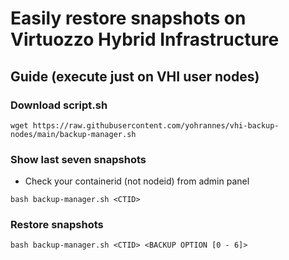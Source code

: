 # Easily restore snapshots on Virtuozzo Hybrid Infrastructure

## Guide (execute just on VHI user nodes)

### **Download script.sh**

    wget https://raw.githubusercontent.com/yohrannes/vhi-backup-nodes/main/backup-manager.sh

### **Show last seven snapshots**

- Check your containerid (not nodeid) from admin panel
```
bash backup-manager.sh <CTID>
```
### **Restore snapshots**
```
bash backup-manager.sh <CTID> <BACKUP OPTION [0 - 6]>
```
